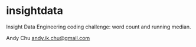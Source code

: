 # insightdata

Insight Data Engineering coding challenge: word count and running median.

Andy Chu
andy.ik.chu@gmail.com
